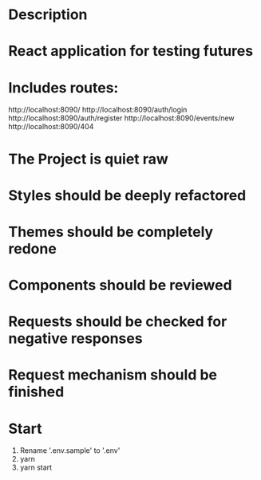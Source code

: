 # Description
# React application for testing futures
# Includes routes:
http://localhost:8090/
http://localhost:8090/auth/login
http://localhost:8090/auth/register
http://localhost:8090/events/new
http://localhost:8090/404

# The Project is quiet raw
# Styles should be deeply refactored
# Themes should be completely redone
# Components should be reviewed
# Requests should be checked for negative responses
# Request mechanism should be finished

# Start
1) Rename '.env.sample' to '.env'
2) yarn
3) yarn start
